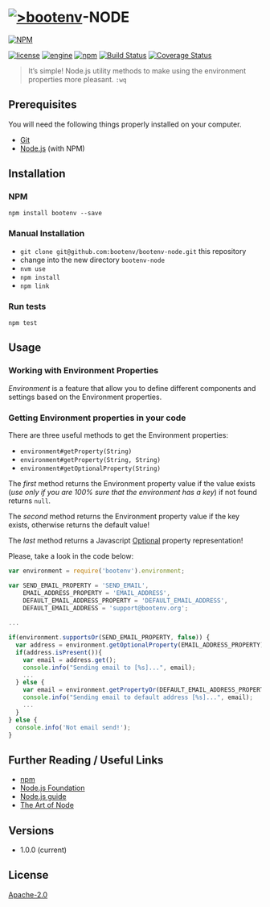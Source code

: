 # [![>bootenv](http://bootenv.com/img/logo-light-transparent-readme-files.png)](http://bootenv.com)-NODE

[![NPM](https://nodei.co/npm/bootenv.png?compact=true)](https://nodei.co/npm/bootenv/)

[![license](https://img.shields.io/badge/license-Apache_2.0-blue.svg)]()
[![engine](https://img.shields.io/badge/iojs-v2.1.0-yellow.svg)]()
[![npm](https://img.shields.io/npm/v/npm.svg)]()
[![Build Status](https://travis-ci.org/bootenv/bootenv-node.svg?branch=master)](https://travis-ci.org/bootenv/bootenv-node)
[![Coverage Status](https://coveralls.io/repos/bootenv/bootenv-node/badge.svg)](https://coveralls.io/r/bootenv/bootenv-node)

> It’s simple! Node.js utility methods to make using the environment properties more pleasant. `:wq`

## Prerequisites

You will need the following things properly installed on your computer.

* [Git](http://git-scm.com/)
* [Node.js](http://nodejs.org/) (with NPM)

## Installation

### NPM

```
npm install bootenv --save
```

### Manual Installation

* `git clone git@github.com:bootenv/bootenv-node.git` this repository
* change into the new directory `bootenv-node`
* `nvm use`
* `npm install`
* `npm link`

### Run tests

```
npm test
```
## Usage

### Working with Environment Properties

*Environment* is a feature that allow you to define different components and settings based on the Environment properties.

### Getting Environment properties in your code

There are three useful methods to get the Environment properties: 

- `environment#getProperty(String)`
- `environment#getProperty(String, String)` 
- `environment#getOptionalProperty(String)`

The _first_ method returns the Environment property value if the value exists (_use only if you are 100% sure that the environment has a key_) if not found returns `null`.

The _second_ method returns the Environment property value if the key exists, otherwise returns the default value!

The _last_ method returns a Javascript [Optional](https://code.google.com/p/guava-libraries/wiki/UsingAndAvoidingNullExplained) property representation!

Please, take a look in the code below:

```javascript
var environment = require('bootenv').environment;

var SEND_EMAIL_PROPERTY = 'SEND_EMAIL',
    EMAIL_ADDRESS_PROPERTY = 'EMAIL_ADDRESS',
    DEFAULT_EMAIL_ADDRESS_PROPERTY = 'DEFAULT_EMAIL_ADDRESS',
    DEFAULT_EMAIL_ADDRESS = 'support@bootenv.org';
    
...

if(environment.supportsOr(SEND_EMAIL_PROPERTY, false)) {
  var address = environment.getOptionalProperty(EMAIL_ADDRESS_PROPERTY);
  if(address.isPresent()){
    var email = address.get();
    console.info("Sending email to [%s]...", email);    
    ...
  } else {
    var email = environment.getPropertyOr(DEFAULT_EMAIL_ADDRESS_PROPERTY, DEFAULT_EMAIL_ADDRESS);
    console.info("Sending email to default address [%s]...", email);  
    ...
  }
} else {
  console.info('Not email send!');
}
```

## Further Reading / Useful Links

* [npm](https://www.npmjs.com/)
* [Node.js Foundation](https://nodejs.org/foundation/)
* [Node.js guide](http://nodeguide.com/)
* [The Art of Node](https://github.com/maxogden/art-of-node/#the-art-of-node)

## Versions
 
 - 1.0.0 (current)

## License

[Apache-2.0](LICENSE)
